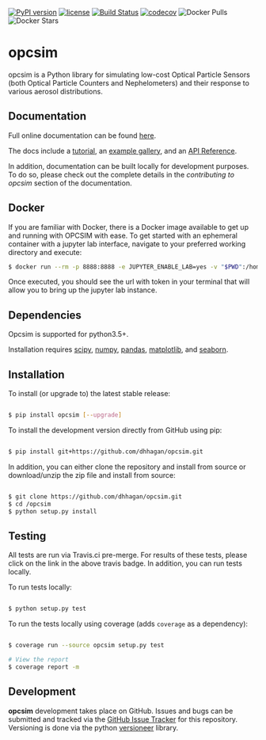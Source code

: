 [![PyPI version](https://badge.fury.io/py/opcsim.svg)](https://badge.fury.io/py/opcsim)
[![license](https://img.shields.io/github/license/mashape/apistatus.svg)](https://github.com/dhhagan/opcsim/blob/master/LICENSE)
[![Build Status](https://travis-ci.org/dhhagan/opcsim.svg?branch=master)](https://travis-ci.org/dhhagan/opcsim)
[![codecov](https://codecov.io/gh/dhhagan/opcsim/branch/master/graph/badge.svg)](https://codecov.io/gh/dhhagan/opcsim)
![Docker Pulls](https://img.shields.io/docker/pulls/dhhagan/opcsim)
![Docker Stars](https://img.shields.io/docker/stars/dhhagan/opcsim)

# opcsim

opcsim is a Python library for simulating low-cost Optical Particle Sensors (both Optical Particle Counters and Nephelometers) and
their response to various aerosol distributions.

## Documentation

Full online documentation can be found [here][1].

The docs include a [tutorial][2], an [example gallery][3], and an [API Reference][4].

In addition, documentation can be built locally for development purposes. To do so, please check out the complete details in the *contributing to opcsim* section of the documentation.

## Docker

If you are familiar with Docker, there is a Docker image available to get up and running with OPCSIM with ease. To get started 
with an ephemeral container with a jupyter lab interface, navigate to your preferred working directory and execute:

```sh
$ docker run --rm -p 8888:8888 -e JUPYTER_ENABLE_LAB=yes -v "$PWD":/home/joyvan/work dhhagan/opcsim:latest
```

Once executed, you should see the url with token in your terminal that will allow you to bring up the jupyter lab instance.


## Dependencies

Opcsim is supported for python3.5+.

Installation requires [scipy][5], [numpy][6], [pandas][7], [matplotlib][8],
and [seaborn][9].


## Installation

To install (or upgrade to) the latest stable release:

```sh

$ pip install opcsim [--upgrade]
```

To install the development version directly from GitHub using pip:

```sh

$ pip install git+https://github.com/dhhagan/opcsim.git
```

In addition, you can either clone the repository and install from source or download/unzip the zip file and install from source:

```sh

$ git clone https://github.com/dhhagan/opcsim.git
$ cd /opcsim
$ python setup.py install
```

## Testing

All tests are run via Travis.ci pre-merge. For results of these tests, please click on the link in the above travis badge. In addition, you can run tests locally.

To run tests locally:

```sh

$ python setup.py test
```

To run the tests locally using coverage (adds `coverage` as a dependency):

```sh

$ coverage run --source opcsim setup.py test

# View the report
$ coverage report -m
```


## Development

**opcsim** development takes place on GitHub. Issues and bugs can be submitted and tracked via the [GitHub Issue Tracker][10] for this repository. Versioning is done via the python [versioneer][11] library.


[1]: https://dhhagan.github.io/opcsim/
[2]: https://dhhagan.github.io/opcsim/tutorial.html
[3]: https://dhhagan.github.io/opcsim/examples/index.html
[4]: https://dhhagan.github.io/opcsim/api.html
[5]: https://www.scipy.org/
[6]: http://www.numpy.org/
[7]: http://pandas.pydata.org/
[8]: http://matplotlib.org/
[9]: https://seaborn.pydata.org/
[10]: https://github.com/dhhagan/opcsim/issues
[11]: https://github.com/warner/python-versioneer
